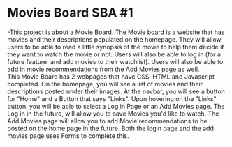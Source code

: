 # Movies Board SBA #1

-This project is about a Movie Board. 
The Movie board is a website that has movies and their descriptions populated on the homepage. They will allow
users to be able to read a little synopsis of the movie to help them decide if they want to watch the movie or not.
Users will also be able to log in (for a future feature: and add movies to their watchlist). Users will also be able
to add in movie recommendations from the Add Movies page as well. 
<br>
  This Movie Board has 2 webpages that have CSS, HTML and Javascript completed.
  On the homepage, you will see a list of movies and their descriptions posted under their images. 
  At the navbar, you will see a button for "Home" and a Button that says "Links".
  Upon hovering on the "Links" button, you will be able to select a Log in Page or an Add Movies page.
  The Log in in the future, will allow you to save Movies you'd like to watch.
  The Add Movies page will allow you to add Movie recommendations to be posted on the home page in the future.
  Both the login page and the add movies page uses Forms to complete this.
 
